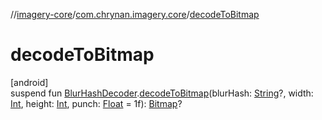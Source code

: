 //[imagery-core](../../index.md)/[com.chrynan.imagery.core](index.md)/[decodeToBitmap](decode-to-bitmap.md)

# decodeToBitmap

[android]\
suspend fun [BlurHashDecoder](-blur-hash-decoder/index.md#-1227264774%2FExtensions%2F-264708746).[decodeToBitmap](decode-to-bitmap.md)(blurHash: [String](https://kotlinlang.org/api/latest/jvm/stdlib/kotlin/-string/index.html)?, width: [Int](https://kotlinlang.org/api/latest/jvm/stdlib/kotlin/-int/index.html), height: [Int](https://kotlinlang.org/api/latest/jvm/stdlib/kotlin/-int/index.html), punch: [Float](https://kotlinlang.org/api/latest/jvm/stdlib/kotlin/-float/index.html) = 1f): [Bitmap](https://developer.android.com/reference/kotlin/android/graphics/Bitmap.html)?
